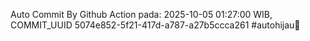 Auto Commit By Github Action pada: 2025-10-05 01:27:00 WIB, COMMIT_UUID 5074e852-5f21-417d-a787-a27b5ccca261 #autohijau🗿
